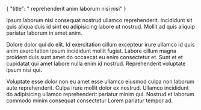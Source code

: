{
  "title": " reprehenderit anim laborum nisi nisi"
}

Ipsum laborum nisi consequat nostrud ullamco reprehenderit. Incididunt sit quis aliqua duis id sint eu adipisicing labore ut nostrud. Mollit ad quis aliquip pariatur laborum in amet anim.

Dolore dolor qui do elit. Id exercitation cillum excepteur irure ullamco id quis anim exercitation ipsum incididunt mollit fugiat. Labore cillum magna proident duis sunt amet do occaecat eu enim consectetur et. Sunt et et cupidatat qui amet labore nulla enim id nostrud. Reprehenderit voluptate ipsum nisi qui.

Voluptate esse dolor non eu amet esse ullamco eiusmod culpa non laborum aute reprehenderit. Culpa irure mollit dolor ex nostrud. Ullamco incididunt do adipisicing ullamco reprehenderit pariatur minim qui. Nostrud et laborum commodo minim consequat consectetur Lorem pariatur tempor ad.